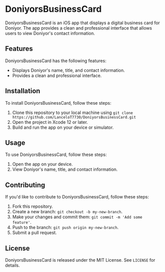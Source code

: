 # DoniyorsBusinessCard

DoniyorsBusinessCard is an iOS app that displays a digital business card for Doniyor. The app provides a clean and professional interface that allows users to view Doniyor's contact information.

## Features

DoniyorsBusinessCard has the following features:

- Displays Doniyor's name, title, and contact information.
- Provides a clean and professional interface.

## Installation

To install DoniyorsBusinessCard, follow these steps:

1. Clone this repository to your local machine using `git clone https://github.com/LanceloT7730/DoniyorsBusinessCard.git`
2. Open the project in Xcode 12 or later.
3. Build and run the app on your device or simulator.

## Usage

To use DoniyorsBusinessCard, follow these steps:

1. Open the app on your device.
2. View Doniyor's name, title, and contact information.

## Contributing

If you'd like to contribute to DoniyorsBusinessCard, follow these steps:

1. Fork this repository.
2. Create a new branch: `git checkout -b my-new-branch`.
3. Make your changes and commit them: `git commit -m 'Add some feature'`.
4. Push to the branch: `git push origin my-new-branch`.
5. Submit a pull request.

## License

DoniyorsBusinessCard is released under the MIT License. See `LICENSE` for details.
